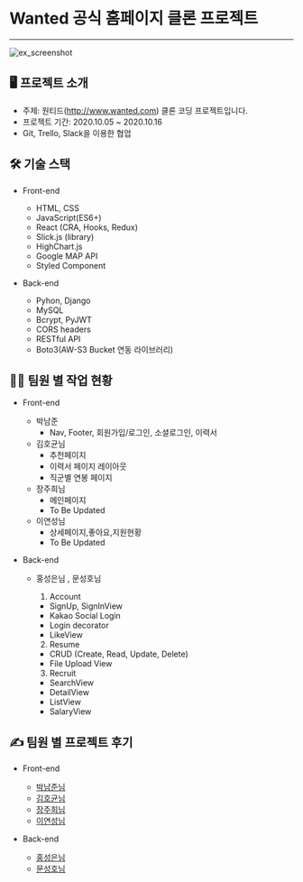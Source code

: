 

# Wanted 공식 홈페이지 클론 프로젝트 
-----------------------------------
![ex_screenshot]("https://files.slack.com/files-pri/TH0U6FBTN-F01D3582X8R/banner2.png")

## 🖥 프로젝트 소개


* 주제: 원티드(http://www.wanted.com) 클론 코딩 프로젝트입니다.
* 프로젝트 기간: 2020.10.05 ~ 2020.10.16
* Git, Trello, Slack을 이용한 협업

## 🛠 기술 스택

* Front-end
  - HTML, CSS
  - JavaScript(ES6+)
  - React (CRA, Hooks, Redux)
  - Slick.js (library)
  - HighChart.js
  - Google MAP API
  - Styled Component
  
* Back-end
  - Pyhon, Django
  - MySQL
  - Bcrypt, PyJWT
  - CORS headers
  - RESTful API
  - Boto3(AW-S3 Bucket 연동 라이브러리)

## 🧑‍💻 팀원 별 작업 현황

* Front-end
  - 박남준
    * Nav, Footer, 회원가입/로그인, 소셜로그인, 이력서
  - 김호균님
    * 추천페이지
    * 이력서 페이지 레이아웃
    * 직군별 연봉 페이지
  - 장주희님
    * 메인페이지
     * To Be Updated
  - 이연성님
    * 상세페이지,좋아요,지원현황
     * To Be Updated
    
 
* Back-end
  - 홍성은님 , 문성호님
  
    1. Account
      - SignUp, SignInView
      - Kakao Social Login
      - Login decorator
      - LikeView
      
    2. Resume
      - CRUD (Create, Read, Update, Delete)
      - File Upload View
      
    3. Recruit
      - SearchView
      - DetailView
      - ListView
      - SalaryView

## ✍️ 팀원 별 프로젝트 후기
  - Front-end
  
    * [박남준님]()
    * [김호균님](https://velog.io/@kyman19940214)
    * [장주희님]()
    * [이연성님]()
    
  - Back-end
   
    * [홍성은님]()
    * [문성호님]()
